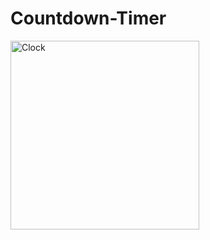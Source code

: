 # Countdown-Timer
<img width="302" alt="Clock" src="https://github.com/user-attachments/assets/03ec90b4-c127-4fa5-9690-a56decb7816b" />
